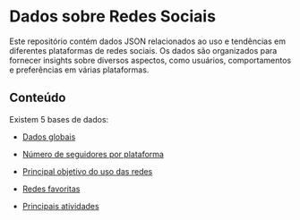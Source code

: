 # Dados sobre Redes Sociais

Este repositório contém dados JSON relacionados ao uso e tendências em diferentes plataformas de redes sociais. Os dados são organizados para fornecer insights sobre diversos aspectos, como usuários, comportamentos e preferências em várias plataformas.

## Conteúdo

Existem 5 bases de dados:

- [Dados globais](https://raw.githubusercontent.com/guilhermeonrails/api/main/dados-globais.json)

- [Número de seguidores por plataforma](https://raw.githubusercontent.com/guilhermeonrails/api/main/numero-seguidores.json)

- [Principal objetivo do uso das redes](https://raw.githubusercontent.com/guilhermeonrails/api/main/razoes-globais.json)

- [Redes favoritas](https://raw.githubusercontent.com/guilhermeonrails/api/main/redes-favoritas.json)

- [Principais atividades](https://raw.githubusercontent.com/guilhermeonrails/api/main/principais-atividades.json)

